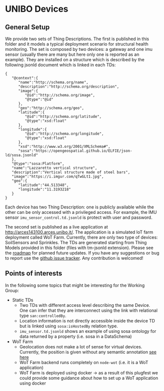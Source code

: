 # UNIBO Devices

## General Setup

We provide two sets of Thing Descriptions. The first is published in this folder and it models a typical deployment scenario for structural health monitoring. The set is composed by two devices: a gateway and one imu sensor (usually there are many but here only one is reported as an example). They are installed on a structure which is described by the following jsonld document which is linked in each TDs:
```jsonld
{
   "@context":{
      "name":"http://schema.org/name",
      "description":"http://schema.org/description",
      "image":{
         "@id":"http://schema.org/image",
         "@type":"@id"
      },
      "geo":"http://schema.org/geo",
      "latitude":{
         "@id":"http://schema.org/latitude",
         "@type":"xsd:float"
      },
      "longitude":{
         "@id":"http://schema.org/longitude",
         "@type":"xsd:float"
      },
      "xsd":"http://www.w3.org/2001/XMLSchema#",
      "sosa":"https://opengeospatial.github.io/ELFIE/json-ld/sosa.jsonld"
   },
   "@type":"sosa:Platform",
   "name":"Lazzaretto vertical structure",
   "description":"Vertical structure made of steel bars",
   "image":"https://i.imgur.com/qTwGLt1.jpg",
   "geo":{
      "latitude":"44.513348",
      "longitude":"11.3193218"
   }
}
```
Each device has two Thing Description: one is publicly available while the other can be only accessed with a privileged access. For example, the IMU sensor `imu_sensor_control.td.jsonld` is protect with user and password.  

The second set is published as a live application at http://arces143100.arces.unibo.it/. The application is a simulated IoT farm deployment called WoT Farm. Currently, there are only two type of devices: SoilSensors and Sprinkles. The TDs are generated starting from Thing Models provided in this folder (files with tm-jsonld extension).
Please see the [roadmap](https://github.com/relu91/WoTSimFarm#wot-farm-simulator) for planned future updates. If you have any suggestions or bug to report use the [github issue tracker](https://github.com/relu91/WoTSimFarm/issues). Any contribution is welcomed!

## Points of interests
In the following some topics that might be interesting for the Working Group:
- Static TDs
   - Two TDs with different access level describing the same Device. One can infer that they are interconnect using the link with relational type `san:controlledBy`.
   - Location information is not directly accessible inside the device TD but is linked using `sosa:isHostedBy` relation type. 
   - `imu_sensor.td.jsonld` shows an example of using sosa ontology for data returned by a property (i.e. sosa in a DataSchema)
- WoT Farm
   - Geolocation does not make a lot of sense for virtual devices. Currently, the position is given without any semantic annotation [see here](http://arces143100.arces.unibo.it:8080/SoilSensor0)
   - WoT Farm backend runs completely on `node-wot` (i.e. it is a WoT application)
   - WoT Farm is deployed using docker -> as a result of this plugfest we could provide some guidance about how to set up a WoT application using docker
